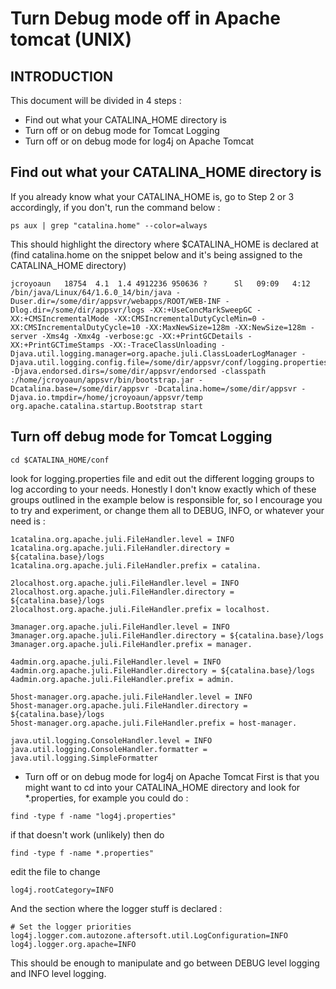 Turn Debug mode off in Apache tomcat (UNIX)
========
INTRODUCTION
------
This document will be divided in 4 steps :
* Find out what your CATALINA_HOME directory is
* Turn off or on debug mode for Tomcat Logging
* Turn off or on debug mode for log4j on Apache Tomcat


Find out what your CATALINA_HOME directory is
---------
If you already know what your CATALINA_HOME is, go to Step 2 or 3 accordingly, if you don't, run the command below :
```
ps aux | grep "catalina.home" --color=always
```

This should highlight the directory where $CATALINA_HOME is declared at (find catalina.home on the snippet below and it's being assigned to the CATALINA_HOME directory)

```
jcroyoaun   18754  4.1  1.4 4912236 950636 ?      Sl   09:09   4:12 /bin/java/Linux/64/1.6.0_14/bin/java -Duser.dir=/some/dir/appsvr/webapps/ROOT/WEB-INF -Dlog.dir=/some/dir/appsvr/logs -XX:+UseConcMarkSweepGC -XX:+CMSIncrementalMode -XX:CMSIncrementalDutyCycleMin=0 -XX:CMSIncrementalDutyCycle=10 -XX:MaxNewSize=128m -XX:NewSize=128m -server -Xms4g -Xmx4g -verbose:gc -XX:+PrintGCDetails -XX:+PrintGCTimeStamps -XX:-TraceClassUnloading -Djava.util.logging.manager=org.apache.juli.ClassLoaderLogManager -Djava.util.logging.config.file=/some/dir/appsvr/conf/logging.properties -Djava.endorsed.dirs=/some/dir/appsvr/endorsed -classpath :/home/jcroyoaun/appsvr/bin/bootstrap.jar -Dcatalina.base=/some/dir/appsvr -Dcatalina.home=/some/dir/appsvr -Djava.io.tmpdir=/home/jcroyoaun/appsvr/temp org.apache.catalina.startup.Bootstrap start
```

Turn off debug mode for Tomcat Logging
--------------
```
cd $CATALINA_HOME/conf
```

look for logging.properties file and edit out the different logging groups to log according to your needs. Honestly I don't know exactly which of these groups outlined in the example below is responsible for, so I encourage you to try and experiment, or change them all to DEBUG, INFO, or whatever your need is :
```
1catalina.org.apache.juli.FileHandler.level = INFO
1catalina.org.apache.juli.FileHandler.directory = ${catalina.base}/logs
1catalina.org.apache.juli.FileHandler.prefix = catalina.

2localhost.org.apache.juli.FileHandler.level = INFO
2localhost.org.apache.juli.FileHandler.directory = ${catalina.base}/logs
2localhost.org.apache.juli.FileHandler.prefix = localhost.

3manager.org.apache.juli.FileHandler.level = INFO
3manager.org.apache.juli.FileHandler.directory = ${catalina.base}/logs
3manager.org.apache.juli.FileHandler.prefix = manager.

4admin.org.apache.juli.FileHandler.level = INFO
4admin.org.apache.juli.FileHandler.directory = ${catalina.base}/logs
4admin.org.apache.juli.FileHandler.prefix = admin.

5host-manager.org.apache.juli.FileHandler.level = INFO
5host-manager.org.apache.juli.FileHandler.directory = ${catalina.base}/logs
5host-manager.org.apache.juli.FileHandler.prefix = host-manager.

java.util.logging.ConsoleHandler.level = INFO
java.util.logging.ConsoleHandler.formatter = java.util.logging.SimpleFormatter
```

* Turn off or on debug mode for log4j on Apache Tomcat
First is that you might want to cd into your CATALINA_HOME directory and look for *.properties, for example you could do :
```
find -type f -name "log4j.properties"
```
if that doesn't work (unlikely) then do
```
find -type f -name *.properties"
```

edit the file to change 
```
log4j.rootCategory=INFO
```

And the section where the logger stuff is declared :
```
# Set the logger priorities
log4j.logger.com.autozone.aftersoft.util.LogConfiguration=INFO
log4j.logger.org.apache=INFO
```


This should be enough to manipulate and go between DEBUG level logging and INFO level logging.